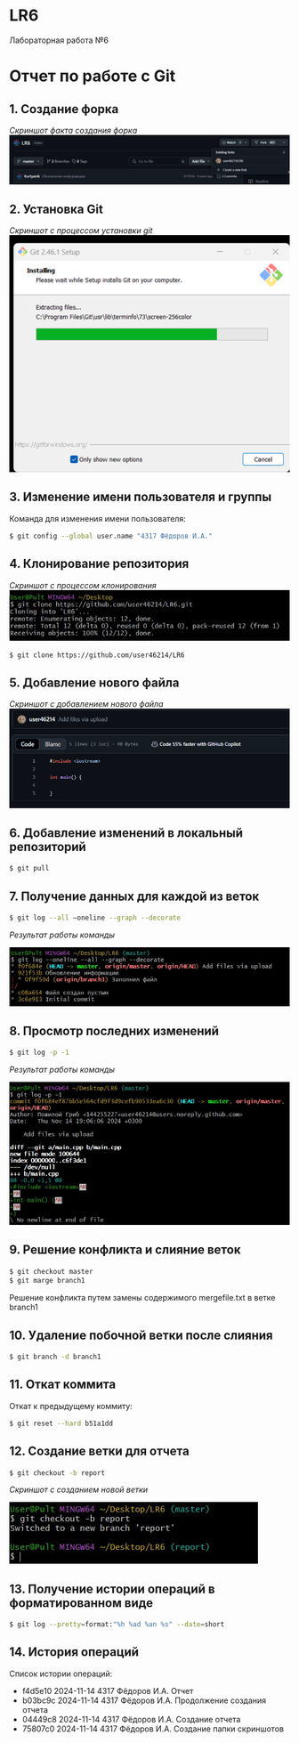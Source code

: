 # LR6
Лабораторная работа №6

# Отчет по работе с Git

## 1. Создание форка
*Скриншот факта создания форка*  
![Форк](./screenshots/1.png)

## 2. Установка Git
*Скриншот с процессом установки git*  
![Установка Git](./screenshots/2.png)

## 3. Изменение имени пользователя и группы
Команда для изменения имени пользователя:

```bash
$ git config --global user.name "4317 Фёдоров И.А."
```

## 4. Клонирование репозитория
*Скриншот с процессом клонирования*  
![Клонирование](./screenshots/4.png)

```bash
$ git clone https://github.com/user46214/LR6
```

## 5. Добавление нового файла
*Скриншот с добавлением нового файла*
![Добавление нового файла](./screenshots/3.png)

## 6. Добавление изменений в локальный репозиторий

```bash
$ git pull
```

## 7. Получение данных для каждой из веток

```bash
$ git log --all –oneline --graph --decorate
```

*Результат работы команды*

![Данные из веток](./screenshots/5.png)

## 8. Просмотр последних изменений

```bash
$ git log -p -1
```

*Результат работы команды*

![Последние изменения](./screenshots/6.png)

## 9. Решение конфликта и слияние веток

```bash
$ git checkout master
$ git marge branch1
```
Решение конфликта путем замены содержимого mergefile.txt в ветке branch1

## 10. Удаление побочной ветки после слияния

```bash
$ git branch -d branch1
```

## 11. Откат коммита

Откат к предыдущему коммиту:

```bash
$ git reset --hard b51a1dd
```

## 12. Создание ветки для отчета

```bash
$ git checkout -b report
```
*Скриншот с созданием новой ветки*


![Ветка](./screenshots/7.png)

## 13. Получение истории операций в форматированном виде

```bash
$ git log --pretty=format:"%h %ad %an %s" --date=short
```

## 14. История операций
Список истории операций:
+ f4d5e10 2024-11-14 4317 Фёдоров И.А. Отчет
+ b03bc9c 2024-11-14 4317 Фёдоров И.А. Продолжение создания отчета
+ 04449c8 2024-11-14 4317 Фёдоров И.А. Создание отчета
+ 75807c0 2024-11-14 4317 Фёдоров И.А. Создание папки скриншотов


